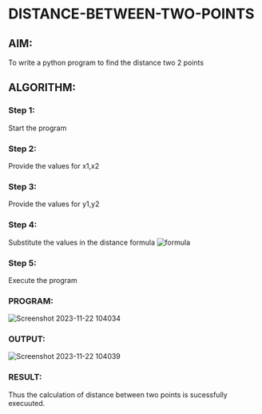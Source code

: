 # DISTANCE-BETWEEN-TWO-POINTS

## AIM:
To write a python program to find the distance two 2 points
## ALGORITHM:
### Step 1: 
Start the program
### Step 2: 
Provide the values for x1,x2
### Step 3: 
Provide the values for y1,y2
### Step 4: 
Substitute the values in the distance formula  ![formula](/formula.JPG)
### Step 5: 
Execute the program
### PROGRAM:
![Screenshot 2023-11-22 104034](https://github.com/subikshan2006/DISTANCE-BETWEEN-TWO-POINTS/assets/139841805/d76ce7e6-7e3f-462d-87e2-58afcbb17be4)


### OUTPUT:
![Screenshot 2023-11-22 104039](https://github.com/subikshan2006/DISTANCE-BETWEEN-TWO-POINTS/assets/139841805/06e7316f-430c-4677-8c28-3df830032765)



### RESULT:
Thus the calculation of distance between two points is sucessfully execuuted.
